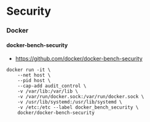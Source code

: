 # Security


### Docker

#### docker-bench-security
+ https://github.com/docker/docker-bench-security

```
docker run -it \
    --net host \
    --pid host \
    --cap-add audit_control \
    -v /var/lib:/var/lib \
    -v /var/run/docker.sock:/var/run/docker.sock \
    -v /usr/lib/systemd:/usr/lib/systemd \
    -v /etc:/etc --label docker_bench_security \
    docker/docker-bench-security
```